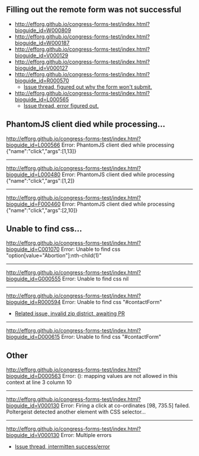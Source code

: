 Filling out the remote form was not successful
---

- <http://efforg.github.io/congress-forms-test/index.html?bioguide_id=W000809>
- <http://efforg.github.io/congress-forms-test/index.html?bioguide_id=W000187>
- <http://efforg.github.io/congress-forms-test/index.html?bioguide_id=V000129>
- <http://efforg.github.io/congress-forms-test/index.html?bioguide_id=V000127>
- <http://efforg.github.io/congress-forms-test/index.html?bioguide_id=R000570> 
  - [Issue thread, figured out why the form won't submit.](https://github.com/unitedstates/contact-congress/issues/183#issuecomment-40733376)
- <http://efforg.github.io/congress-forms-test/index.html?bioguide_id=L000565> 
  - [Issue thread, error figured out.](https://github.com/unitedstates/contact-congress/issues/288)

PhantomJS client died while processing...
---

<http://efforg.github.io/congress-forms-test/index.html?bioguide_id=L000566>
Error: PhantomJS client died while processing {"name":"click","args":[1,13]}

---

<http://efforg.github.io/congress-forms-test/index.html?bioguide_id=L000480>
Error: PhantomJS client died while processing {"name":"click","args":[1,2]}

---

<http://efforg.github.io/congress-forms-test/index.html?bioguide_id=F000460>
Error: PhantomJS client died while processing {"name":"click","args":[2,10]}


Unable to find css...
---

<http://efforg.github.io/congress-forms-test/index.html?bioguide_id=C001070>
Error: Unable to find css "option[value=\"Abortion\"]:nth-child(1)"

---

<http://efforg.github.io/congress-forms-test/index.html?bioguide_id=G000555>
Error: Unable to find css nil


---

<http://efforg.github.io/congress-forms-test/index.html?bioguide_id=R000594>
Error: Unable to find css "#contactForm" 
  - [Related issue, invalid zip district, awaiting PR](https://github.com/unitedstates/contact-congress/issues/186#issuecomment-40703401)

---

<http://efforg.github.io/congress-forms-test/index.html?bioguide_id=D000615>
Error: Unable to find css "#contactForm" 

Other
---

<http://efforg.github.io/congress-forms-test/index.html?bioguide_id=D000563>
Error: (<unknown>): mapping values are not allowed in this context at line 3 column 10

---

<http://efforg.github.io/congress-forms-test/index.html?bioguide_id=V000130>
Error: Firing a click at co-ordinates [98, 735.5] failed. Poltergeist detected another element with CSS selector...

---

<http://efforg.github.io/congress-forms-test/index.html?bioguide_id=V000130>
Error: Multiple errors
  - [Issue thread, intermitten success/error](https://github.com/unitedstates/contact-congress/issues/30#issuecomment-40735955)
